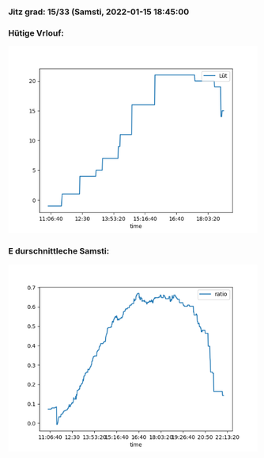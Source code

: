 ### Jitz grad: 15/33 (Samsti, 2022-01-15 18:45:00

### Hütige Vrlouf:
![Graph](Today.png)

### E durschnittleche Samsti:
![Graph](Samsti.png)